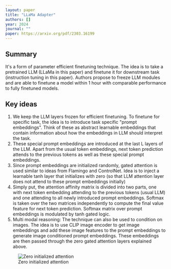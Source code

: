 ```yaml
---
layout: paper
title: "LLaMa Adapter"
authors: []
year: 2024
journal: ""
paper: https://arxiv.org/pdf/2303.16199
---
```


## Summary

It's a form of parameter efficient finetuning technique. The idea is to take a pretrained LLM (LLaMa in this paper) and finetune it for downstream task (instruction tuning in this paper). Authors propose to freeze LLM modules and are able to finetune a model within 1 hour with comparable performance to fully finetuned models.

## Key ideas

1. We keep the LLM layers frozen for efficient finetuning. To finetune for specific task, the idea is to introduce task specific "prompt embeddings". Think of these as abstract learnable embeddings that contain information about how the embeddings in LLM should interpret the task. 
2. These special prompt embeddings are introduced at the last L layers of the LLM. Apart from the usual token embeddings, next token prediction attends to the previous tokens as well as these special prompt embeddings.
3. Since prompt embeddings are initialized randomly, gated attention is used similar to ideas from Flamingo and ControlNet. Idea is to inject a learnable tanh layer that initializes with zero (so that LLM attention layer does not attend to these prompt embeddings initially) 
4. Simply put, the attention affinity matrix is divided into two parts, one with next token embedding attending to the previous tokens (usual LLM) and one attending to all newly introduced prompt embeddings. Softmax is taken over the two matrices independently to compute the final value feature for next token prediction. Softmax matrix over prompt embeddings is modulated by tanh gated logic. 
5. Multi modal reasoning: The technique can also be used to condition on images. The idea is to use CLIP image encoder to get image embeddings and add these image features to the prompt embeddings to generate image conditioned prompt embeddings. These embeddings are then passed through the zero gated attention layers explained above. 

<figure class="image-container">
    <img src="{{ '/assets/images/llama_adapter.png' | relative_url }}" alt="Zero initialized attention" class="paper-image">
    <figcaption class="image-caption">Zero initialized attention</figcaption>
</figure>